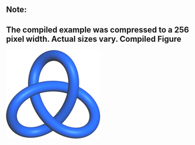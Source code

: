 Note:
-----

The compiled example was compressed to a 256
pixel width. Actual sizes vary.
Compiled Figure
---------------
![Example](Trefoil_Knot.png)
